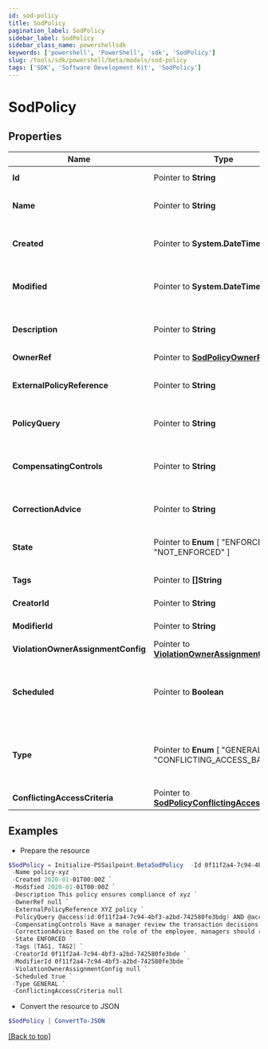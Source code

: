 ```yaml
---
id: sod-policy
title: SodPolicy
pagination_label: SodPolicy
sidebar_label: SodPolicy
sidebar_class_name: powershellsdk
keywords: ['powershell', 'PowerShell', 'sdk', 'SodPolicy'] 
slug: /tools/sdk/powershell/beta/models/sod-policy
tags: ['SDK', 'Software Development Kit', 'SodPolicy']
---
```



# SodPolicy

## Properties

Name | Type | Description | Notes
------------ | ------------- | ------------- | -------------
**Id** |  Pointer to **String** | Policy ID. | [optional] [readonly] 
**Name** |  Pointer to **String** | Policy business name. | [optional] 
**Created** |  Pointer to **System.DateTime** | The time when this SOD policy is created. | [optional] [readonly] 
**Modified** |  Pointer to **System.DateTime** | The time when this SOD policy is modified. | [optional] [readonly] 
**Description** |  Pointer to **String** | Optional description of the SOD policy. | [optional] 
**OwnerRef** |  Pointer to [**SodPolicyOwnerRef**](sod-policy-owner-ref) |  | [optional] 
**ExternalPolicyReference** |  Pointer to **String** | Optional external policy reference. | [optional] 
**PolicyQuery** |  Pointer to **String** | Search query of the SOD policy. | [optional] 
**CompensatingControls** |  Pointer to **String** | Optional compensating controls (Mitigating Controls). | [optional] 
**CorrectionAdvice** |  Pointer to **String** | Optional correction advice. | [optional] 
**State** |  Pointer to  **Enum** [  "ENFORCED",    "NOT_ENFORCED" ] | Whether the policy is enforced or not. | [optional] 
**Tags** |  Pointer to **[]String** | Tags for the policy object. | [optional] 
**CreatorId** |  Pointer to **String** | Policy's creator ID. | [optional] [readonly] 
**ModifierId** |  Pointer to **String** | Policy's modifier ID. | [optional] [readonly] 
**ViolationOwnerAssignmentConfig** |  Pointer to [**ViolationOwnerAssignmentConfig**](violation-owner-assignment-config) |  | [optional] 
**Scheduled** |  Pointer to **Boolean** | Defines whether a policy has been scheduled or not. | [optional] [default to $false]
**Type** |  Pointer to  **Enum** [  "GENERAL",    "CONFLICTING_ACCESS_BASED" ] | Whether a policy is query based or conflicting access based. | [optional] [default to "GENERAL"]
**ConflictingAccessCriteria** |  Pointer to [**SodPolicyConflictingAccessCriteria**](sod-policy-conflicting-access-criteria) |  | [optional] 

## Examples

- Prepare the resource
```powershell
$SodPolicy = Initialize-PSSailpoint.BetaSodPolicy  -Id 0f11f2a4-7c94-4bf3-a2bd-742580fe3bde `
 -Name policy-xyz `
 -Created 2020-01-01T00:00Z `
 -Modified 2020-01-01T00:00Z `
 -Description This policy ensures compliance of xyz `
 -OwnerRef null `
 -ExternalPolicyReference XYZ policy `
 -PolicyQuery @access(id:0f11f2a4-7c94-4bf3-a2bd-742580fe3bdg) AND @access(id:0f11f2a4-7c94-4bf3-a2bd-742580fe3bdf) `
 -CompensatingControls Have a manager review the transaction decisions for their &quot;out of compliance&quot; employee `
 -CorrectionAdvice Based on the role of the employee, managers should remove access that is not required for their job function. `
 -State ENFORCED `
 -Tags [TAG1, TAG2] `
 -CreatorId 0f11f2a4-7c94-4bf3-a2bd-742580fe3bde `
 -ModifierId 0f11f2a4-7c94-4bf3-a2bd-742580fe3bde `
 -ViolationOwnerAssignmentConfig null `
 -Scheduled true `
 -Type GENERAL `
 -ConflictingAccessCriteria null
```

- Convert the resource to JSON
```powershell
$SodPolicy | ConvertTo-JSON
```


[[Back to top]](#) 

